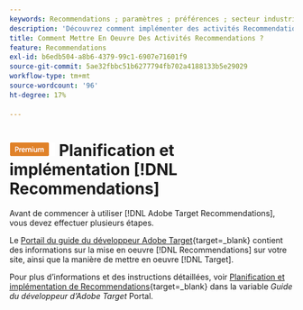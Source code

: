 ```yaml
---
keywords: Recommendations ; paramètres ; préférences ; secteur industriel vertical ; critères de filtrage incompatibles ; groupe d’hôtes par défaut ; URL de base de la miniature ; jeton API de Recommendations
description: 'Découvrez comment implémenter des activités Recommendations dans Adobe Target. '
title: Comment Mettre En Oeuvre Des Activités Recommendations ?
feature: Recommendations
exl-id: b6edb504-a8b6-4379-99c1-6907e71601f9
source-git-commit: 5ae32fbbc51b6277794fb702a4188133b5e29029
workflow-type: tm+mt
source-wordcount: '96'
ht-degree: 17%

---
```


# ![PREMIUM](/help/main/assets/premium.png) Planification et implémentation [!DNL Recommendations]

Avant de commencer à utiliser [!DNL Adobe Target Recommendations], vous devez effectuer plusieurs étapes.

Le [Portail du guide du développeur Adobe Target](https://developer.adobe.com/target/){target=_blank} contient des informations sur la mise en oeuvre [!DNL Recommendations] sur votre site, ainsi que la manière de mettre en oeuvre [!DNL Target].

Pour plus d’informations et des instructions détaillées, voir [Planification et implémentation de Recommendations](https://developer-stage.adobe.com/target/implement/recommendations/){target=_blank} dans la variable *Guide du développeur d’Adobe Target* Portal.
